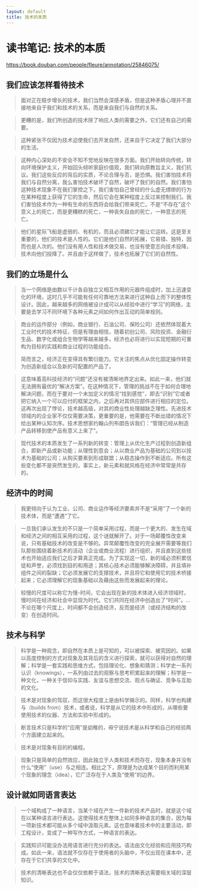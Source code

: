 ```yaml
---
layout: default
title: 技术的本质
---
```


# 读书笔记: 技术的本质

<https://book.douban.com/people/fleure/annotation/25846075/>
## 我们应该怎样看待技术

> 面对正在稳步增长的技术，我们当然会深感矛盾，但是这种矛盾心理并不直接地来自于我们和技术的关系，而是来自我们与自然的关系。
>



> 更糟的是，我们所创造的技术除了响应人类的需要之外，它们还有自己的需要。
>



> 这种紧张不仅因为技术迫使我们去开发自然，还来自于它决定了我们大部分的生活。
>



> 这种内心深处的不安会不知不觉地反映在很多方面。我们开始转向传统，转向环境保护主义，开始回头倾听家庭价值观，我们转向原教旨主义，我们抗议。我们这些反应的背后的实质，不论合理与否，是恐惧。我们害怕技术将我们与自然分离，我么害怕技术破坏了自然，破坏了我们的自然。我们害怕这种技术现象不在我们掌控之下。我们害怕自己曾经的什么虚无缥缈的行为在某种程度上获得了它的生命，然后它会在某种程度上反过来控制我们。我们害怕技术作为一种有生命的东西将会给我们带来死亡。不是“不存在”这个意义上的死亡，而是更糟糕的死亡，一种丧失自由的死亡，一种意志的死亡。
>



> 他们的星际飞船是虚弱的、有机的，而且必须踢它才能让它运转。这是至关重要的，他们的技术是人性的。它们是他们自然的拓展，它易错、独特，因而也是人次的。他们没有用人性和技术做交易，也没有使意志向技术投降，技术向他们投降了。并且由于这样做了，技术也拓展了它们的自然性。
>

## 我们的立场是什么

> 当一个网络是由数以千计各自独立又相互作用的元器件组成时，加上迅速变化的环境，这时几乎不可能有任何可靠地方法来进行这种自上而下的整体性设计。因此，越来越多的网络被设计成可以从经验中进行“学习”的网络，主要是去学习不同环境下各种元素之间如何作出互动的简单规则。
>



> 商业的运作部分（例如，商业银行、石油公司、保险公司）还依然体现着大工业时代的技术特征，但是有理由相信，随着初创公司、风险投资、金融衍生品、数字化或组合生物学等越来越多，经济也必将进行以实现短期的可重构为目标的实践和商业过程的功能组合。
>
> 简而言之，经济正在变得具有繁衍能力。它关注的焦点从优化固定操作转变为创造新组合以及新的可配置的产品了。
>



> 这意味着高科技经济的“问题”还没有被清晰地界定出来。如此一来，他们就无法拥有最优的“解决方案”。在这种情况下，管理的挑战不在于如何合理地解决问题，而在于要对一个未加定义的情况“找到感觉”，即去“识别”它或者把它纳入一个可以应付的框架之内，之后再对其供应部件进行相应的定位。这再次出现了悖论，技术越高级，对其的商业性处理越缺乏理性。先进技术领域内的企业家不仅仅需要决策，更重要的是，他需要在不断出错的情况下给出某种认知次序。技术思想家约翰山列布朗告诉我们：“管理已经从制造产品转移到使产品有意义上来了”。
>



> 现代技术的本质发生了一系列新的转变：管理上从优化生产过程到创造新组合，即新产品或新功能；从理性到意会；从以商业产品为基础的公司到以技术为基础的公司；从购买要素到形成联盟；从稳态操作到不断适应。所有这些变化都不是突然发生的，事实上，新元素和就风格在经济中常常是共存的。
>

## 经济中的时间

> 我更倾向于认为工业、公司、商业运作等经济要素并不是“采用”了一个新的技术体，而是“遭遇”了它。
>



> 一旦我们承认发生的不只是一个简单采用过程，而是一个更大的、发生在域和经济之间的相互采用的过程，这个谜就解开了。对于一场颠覆性改变来说，只有基础技术的改变是不够的。异常颠覆性改变的完全展开需要等我们队那些围绕着新技术的活动（企业或商业流程）进行组织，并且直到这些技术也开始适应我们之后才算真正完成。为了实现这一切，新的域必须积累信徒和声誉，必须找到目的和用途；其核心技术必须能够解决障碍，并且填补组件之间的裂缺；它必须发展它的支撑技术，并且将它和使用它的技术桥接起来；它必须理解它的现象基础以及藉由这些而发展起来的理论。
>



> 较慢的尺度可以称它为慢-时间，它会出现在新的技术体进入经济领域时，慢时间在经济和社会中显现为时代。它们共同在经济中创造出了“时间”。...不论在哪个尺度上，时间都不会创造经济，反而是经济（或经济结构的改变）在创造时间。
>

## 技术与科学

> 科学是一种观念，即自然在本质上是可知的，可以被探索、被究因的。如果以高度控制的方式对现象及其背后的含义进行探索，就可以获得对自然的理解；科学是一套实践和思维方式，包括理论化、想象和猜测；科学史一系列认识（knowings），一系列由过去的观察与思考积累起来的理解；科学是一种文化，一种关于信仰与实践、友谊与思想交流、观点与确证、竞争与互助的文化。
>



> 技术是对现象的驾驭，而这很大程度上是由科学揭示的。同样，科学也构建与（builds from）技术，或者说，科学是从它的技术中形成的，从哪些要使用技术的仪器、方法和实验中形成的。
>



> 断言技术只是科学的“应用”是幼稚的，毋宁说技术是从科学和自己的经验两个方面建立起来的。
>



> 技术是对现象有目的的编程。
>



> 现象只是简单的自然效应，因此独立于人类和技术而存在，现象本身并没有什么“使用”（use）与之相连。相比之下，原理是为达成某个目的而利用某个现象的理念（idea），它广泛存在于人类及“使用”的边界。
>

## 设计就如同语言表达

> 一个域构成了一种语言，当某个域在产生一件新的技术产品时，就是这个域在以某种语言进行表达。这使得技术在整体上如同多种语言的集合，因为每一项新技术都可能从多个域中汲取元素。这也意味着技术中的主要活动，即工程设计，变成了一种写作方式，一种语言的表达。
>



> 实践知识可能没办法用语言进行充分的表达。语法由文化经验和应用技巧构成。如此一来，语法就不仅存在于使用者的头脑中，不仅出现在课本中，还存在于它们共享的文化中。
>



> 技术的清晰表达也不会仅仅依赖于语法，技术的清晰表达需要相关域的深层知识。
>






